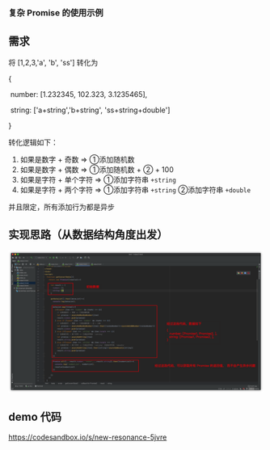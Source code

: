 

### 复杂 Promise 的使用示例





## 需求

 将 [1,2,3,'a', 'b', 'ss'] 转化为 

{

​	number: [1.232345, 102.323, 3.1235465],

​	string: ['a+string','b+string', 'ss+string+double']

}

转化逻辑如下：

1. 如果是数字 + 奇数 => ①添加随机数
2. 如果是数字 + 偶数 => ①添加随机数 + ② + 100
3. 如果是字符 + 单个字符 => ①添加字符串 `+string`
4. 如果是字符 + 两个字符 => ①添加字符串 `+string` ②添加字符串 `+double`

并且限定，所有添加行为都是异步



## 实现思路（从数据结构角度出发）

![image-20201014162247607](https://raw.githubusercontent.com/wojiaofengzhongzhuifeng/iamge-host-2/master/image-20201014162247607.png)





## demo 代码

https://codesandbox.io/s/new-resonance-5jvre



